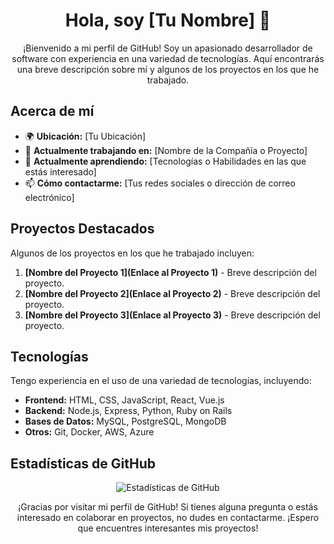 <h1 align="center">Hola, soy [Tu Nombre] 👋</h1>

<p align="center">¡Bienvenido a mi perfil de GitHub! Soy un apasionado desarrollador de software con experiencia en una variedad de tecnologías. Aquí encontrarás una breve descripción sobre mí y algunos de los proyectos en los que he trabajado.</p>

<h2>Acerca de mí</h2>

- 🌍 **Ubicación:** [Tu Ubicación]
- 💼 **Actualmente trabajando en:** [Nombre de la Compañía o Proyecto]
- 🌱 **Actualmente aprendiendo:** [Tecnologías o Habilidades en las que estás interesado]
- 📫 **Cómo contactarme:** [Tus redes sociales o dirección de correo electrónico]

<h2>Proyectos Destacados</h2>

<p>Algunos de los proyectos en los que he trabajado incluyen:</p>

1. **[Nombre del Proyecto 1](Enlace al Proyecto 1)** - Breve descripción del proyecto.
2. **[Nombre del Proyecto 2](Enlace al Proyecto 2)** - Breve descripción del proyecto.
3. **[Nombre del Proyecto 3](Enlace al Proyecto 3)** - Breve descripción del proyecto.

<h2>Tecnologías</h2>

<p>Tengo experiencia en el uso de una variedad de tecnologías, incluyendo:</p>

- **Frontend:** HTML, CSS, JavaScript, React, Vue.js
- **Backend:** Node.js, Express, Python, Ruby on Rails
- **Bases de Datos:** MySQL, PostgreSQL, MongoDB
- **Otros:** Git, Docker, AWS, Azure

<h2>Estadísticas de GitHub</h2>

<p align="center">
  <img src="https://github-readme-stats.vercel.app/api?username=TU_NOMBRE_DE_USUARIO&show_icons=true&theme=dark" alt="Estadísticas de GitHub">
</p>

<p align="center">¡Gracias por visitar mi perfil de GitHub! Si tienes alguna pregunta o estás interesado en colaborar en proyectos, no dudes en contactarme. ¡Espero que encuentres interesantes mis proyectos!</p>
